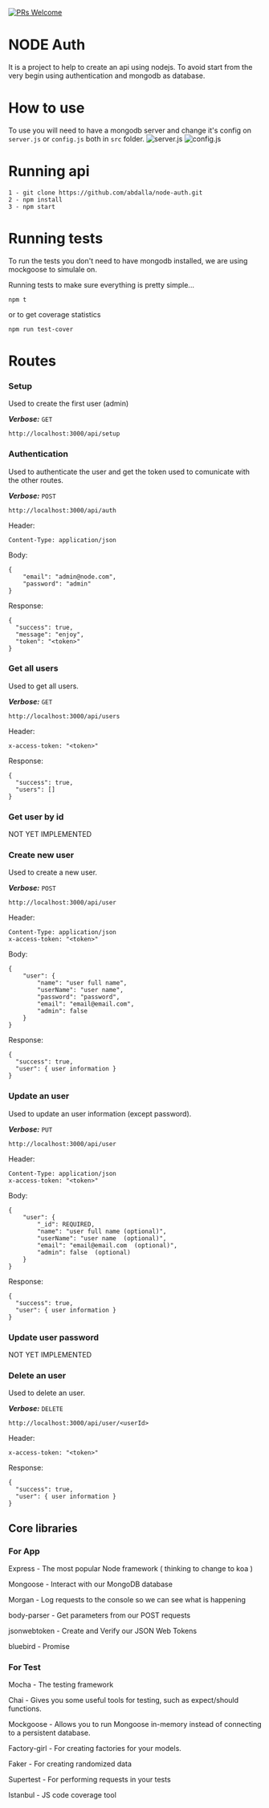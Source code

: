 [![PRs Welcome](https://img.shields.io/badge/prs-welcome-brightgreen.svg?style=flat-square)](http://makeapullrequest.com)
# NODE Auth
It is a project to help to create an api using nodejs.
To avoid start from the very begin using authentication and mongodb as database.

# How to use
To use you will need to have a mongodb server and change it's config on `server.js` or `config.js` both in `src` folder.
![server.js](http://res.cloudinary.com/abdalla/image/upload/v1481067460/Screen_Shot_2016-12-06_at_6.30.54_PM_xllqfw.png)
![config.js](http://res.cloudinary.com/abdalla/image/upload/v1481067536/Screen_Shot_2016-12-06_at_6.38.39_PM_urqtq2.png)

# Running api
```
1 - git clone https://github.com/abdalla/node-auth.git
2 - npm install
3 - npm start
```

# Running tests
To run the tests you don't need to have mongodb installed, we are using mockgoose to simulale on.

Running tests to make sure everything is pretty simple...
```
npm t
```
or to get coverage statistics 
```
npm run test-cover
```

# Routes
### Setup
Used to create the first user (admin)

___Verbose:___ `GET`
```
http://localhost:3000/api/setup
```

### Authentication
Used to authenticate the user and get the token used to comunicate with the other routes.

___Verbose:___ `POST`
```
http://localhost:3000/api/auth
```

Header:
```
Content-Type: application/json
```

Body: 
```
{
	"email": "admin@node.com",
	"password": "admin"
}
```

Response:
```
{
  "success": true,
  "message": "enjoy",
  "token": "<token>"
}
```

### Get all users
Used to get all users.

___Verbose:___ `GET`
```
http://localhost:3000/api/users
```

Header:
```
x-access-token: "<token>"
```

Response:
```
{
  "success": true,
  "users": []
}
```

### Get user by id
NOT YET IMPLEMENTED

### Create new user
Used to create a new user.

___Verbose:___ `POST`
```
http://localhost:3000/api/user
```

Header:
```
Content-Type: application/json
x-access-token: "<token>"
```

Body: 
```
{ 
	"user": { 
    	"name": "user full name",
    	"userName": "user name",
    	"password": "password",
    	"email": "email@email.com",
    	"admin": false
	} 
}
```

Response:
```
{
  "success": true,
  "user": { user information }
}
```

### Update an user
Used to update an user information (except password).

___Verbose:___ `PUT`
```
http://localhost:3000/api/user
```

Header:
```
Content-Type: application/json
x-access-token: "<token>"
```

Body: 
```
{ 
	"user": {
	    "_id": REQUIRED,
        "name": "user full name (optional)",
    	"userName": "user name  (optional)",
    	"email": "email@email.com  (optional)",
    	"admin": false  (optional)
  	}
}
```

Response:
```
{
  "success": true,
  "user": { user information }
}
```

### Update user password
NOT YET IMPLEMENTED


### Delete an user
Used to delete an user.

___Verbose:___ `DELETE`
```
http://localhost:3000/api/user/<userId>
```

Header:
```
x-access-token: "<token>"
```

Response:
```
{
  "success": true,
  "user": { user information }
}
```

## Core libraries
### For App
Express -  The most popular Node framework ( thinking to change to koa )

Mongoose - Interact with our MongoDB database

Morgan - Log requests to the console so we can see what is happening

body-parser - Get parameters from our POST requests

jsonwebtoken - Create and Verify our JSON Web Tokens

bluebird - Promise

### For Test
Mocha - The testing framework

Chai - Gives you some useful tools for testing, such as expect/should functions.

Mockgoose - Allows you to run Mongoose in-memory instead of connecting to a persistent database.

Factory-girl - For creating factories for your models.

Faker - For creating randomized data

Supertest - For performing requests in your tests

Istanbul - JS code coverage tool 